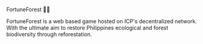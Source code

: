 FortuneForest 🌴🌳

FortuneForest is a web based game hosted on ICP's decentralized network. With the ultimate aim to restore Philippines ecological and forest biodiversity through reforestation.
